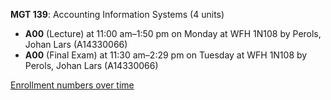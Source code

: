 **MGT 139**: Accounting Information Systems (4 units)

- **A00** (Lecture) at 11:00 am–1:50 pm on Monday at WFH 1N108 by Perols, Johan Lars (A14330066)
- **A00** (Final Exam) at 11:30 am–2:29 pm on Tuesday at WFH 1N108 by Perols, Johan Lars (A14330066)

[Enrollment numbers over time](./MGT139.tsv)

